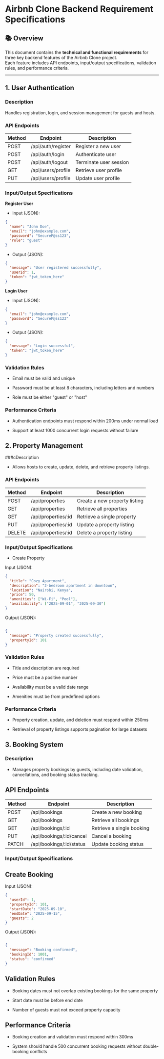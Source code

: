 # Airbnb Clone Backend Requirement Specifications

## 📚 Overview
This document contains the **technical and functional requirements** for three key backend features of the Airbnb Clone project.  
Each feature includes API endpoints, input/output specifications, validation rules, and performance criteria.

---

## 1. User Authentication

### Description
Handles registration, login, and session management for guests and hosts.

### API Endpoints

| Method | Endpoint             | Description                 |
|--------|--------------------|-----------------------------|
| POST   | /api/auth/register  | Register a new user         |
| POST   | /api/auth/login     | Authenticate user           |
| POST   | /api/auth/logout    | Terminate user session      |
| GET    | /api/users/profile  | Retrieve user profile       |
| PUT    | /api/users/profile  | Update user profile         |

### Input/Output Specifications

**Register User**  
- Input (JSON):
```json
{
  "name": "John Doe",
  "email": "john@example.com",
  "password": "SecureP@ss123",
  "role": "guest"
}
```
- Output (JSON):

```json
{
  "message": "User registered successfully",
  "userId": 1,
  "token": "jwt_token_here"
}
``` 
**Login User**

- Input (JSON):

```json
{
  "email": "john@example.com",
  "password": "SecureP@ss123"
}
```
- Output (JSON):
```json
{
  "message": "Login successful",
  "token": "jwt_token_here"
}
```
### Validation Rules
- Email must be valid and unique

- Password must be at least 8 characters, including letters and numbers

- Role must be either "guest" or "host"

### Performance Criteria
- Authentication endpoints must respond within 200ms under normal load

- Support at least 1000 concurrent login requests without failure

## 2. Property Management
###cDescription
- Allows hosts to create, update, delete, and retrieve property listings.

### API Endpoints
| Method | Endpoint               | Description                       |
|--------|------------------------|-----------------------------------|
| POST   | /api/properties         | Create a new property listing     |
| GET    | /api/properties         | Retrieve all properties           |
| GET    | /api/properties/:id     | Retrieve a single property        |
| PUT    | /api/properties/:id     | Update a property listing         |
| DELETE | /api/properties/:id     | Delete a property listing         |


### Input/Output Specifications
- Create Property

Input (JSON):

``` json
{
  "title": "Cozy Apartment",
  "description": "2-bedroom apartment in downtown",
  "location": "Nairobi, Kenya",
  "price": 50,
  "amenities": ["Wi-Fi", "Pool"],
  "availability": ["2025-09-01", "2025-09-30"]
}
```
Output (JSON):

```json

{
  "message": "Property created successfully",
  "propertyId": 101
}
```
### Validation Rules
- Title and description are required

- Price must be a positive number

- Availability must be a valid date range

- Amenities must be from predefined options

### Performance Criteria
-  Property creation, update, and deletion must respond within 250ms

- Retrieval of property listings supports pagination for large datasets

## 3. Booking System
### Description
- Manages property bookings by guests, including date validation, cancellations, and booking status tracking.

## API Endpoints
| Method | Endpoint                    | Description              |
|--------|----------------------------|--------------------------|
| POST   | /api/bookings              | Create a new booking     |
| GET    | /api/bookings              | Retrieve all bookings    |
| GET    | /api/bookings/:id          | Retrieve a single booking|
| PUT    | /api/bookings/:id/cancel   | Cancel a booking         |
| PATCH  | /api/bookings/:id/status   | Update booking status    |


### Input/Output Specifications
## Create Booking

Input (JSON):

```json
{
  "userId": 1,
  "propertyId": 101,
  "startDate": "2025-09-10",
  "endDate": "2025-09-15",
  "guests": 2
}
```
Output (JSON):

```json

{
  "message": "Booking confirmed",
  "bookingId": 1001,
  "status": "confirmed"
}
```
## Validation Rules
- Booking dates must not overlap existing bookings for the same property

- Start date must be before end date

- Number of guests must not exceed property capacity

## Performance Criteria
- Booking creation and validation must respond within 300ms

- System should handle 500 concurrent booking requests without double-booking conflicts
